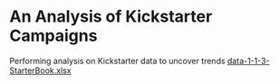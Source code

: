 # An Analysis of Kickstarter Campaigns
Performing analysis on Kickstarter data to uncover trends
[data-1-1-3-StarterBook.xlsx](https://github.com/DanielaSotoSainz/kickstarter-analysis/files/9043089/data-1-1-3-StarterBook.xlsx)
